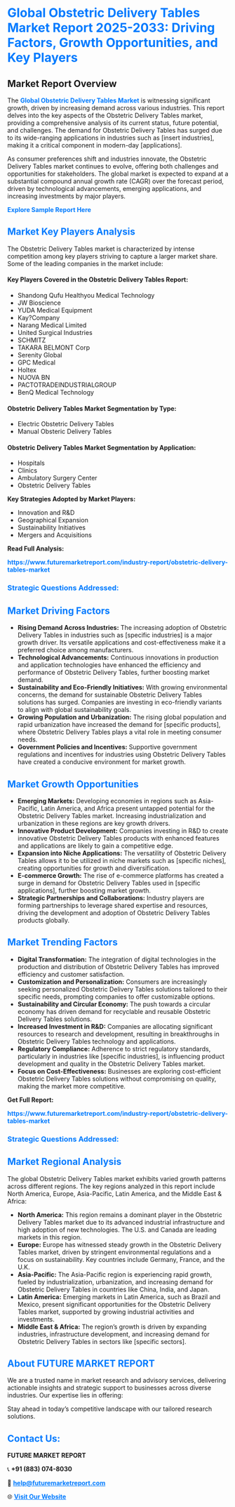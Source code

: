<h1 style="color: #007BFF;">Global Obstetric Delivery Tables Market Report 2025-2033: Driving Factors, Growth Opportunities, and Key Players</h1>

<section id="overview">
<h2>Market Report Overview</h2>
<p>The <a href="https://www.futuremarketreport.com/industry-report/obstetric-delivery-tables-market" style="color: #007BFF; text-decoration: none;"><strong>Global Obstetric Delivery Tables Market</strong></a> is witnessing significant growth, driven by increasing demand across various industries. This report delves into the key aspects of the Obstetric Delivery Tables market, providing a comprehensive analysis of its current status, future potential, and challenges. The demand for Obstetric Delivery Tables has surged due to its wide-ranging applications in industries such as [insert industries], making it a critical component in modern-day [applications].</p>
<p>As consumer preferences shift and industries innovate, the Obstetric Delivery Tables market continues to evolve, offering both challenges and opportunities for stakeholders. The global market is expected to expand at a substantial compound annual growth rate (CAGR) over the forecast period, driven by technological advancements, emerging applications, and increasing investments by major players.</p>
</section>

<section id="overview">
<p><a href="https://www.futuremarketreport.com/request-sample/reportId=124225" style="color: #007BFF; text-decoration: none;"><strong>Explore Sample Report Here</strong></a></p>
</section>

<section id="key-players">
<h2 style="color: #007BFF;">Market Key Players Analysis</h2>
<p>The Obstetric Delivery Tables market is characterized by intense competition among key players striving to capture a larger market share. Some of the leading companies in the market include:</p>
<h4>Key Players Covered in the Obstetric Delivery Tables Report:</h4>
<ul><li>Shandong Qufu Healthyou Medical Technology</li><li>JW Bioscience</li><li>YUDA Medical Equipment</li><li>Kay?Company</li><li>Narang Medical Limited</li><li>United Surgical Industries</li><li>SCHMITZ</li><li>TAKARA BELMONT Corp</li><li>Serenity Global</li><li>GPC Medical</li><li>Holtex</li><li>NUOVA BN</li><li>PACTOTRADEINDUSTRIALGROUP</li><li>BenQ Medical Technology</li></ul>
<h4>Obstetric Delivery Tables Market Segmentation by Type:</h4>
<ul><li>Electric Obstetric Delivery Tables</li><li>Manual Obsteric Delivery Tables</li></ul>

<h4>Obstetric Delivery Tables Market Segmentation by Application:</h4>
<ul><li>Hospitals</li><li>Clinics</li><li>Ambulatory Surgery Center</li><li>Obstetric Delivery Tables</li></ul>
<p><strong>Key Strategies Adopted by Market Players:</strong></p>
<ul>
<li>Innovation and R&D</li>
<li>Geographical Expansion</li>
<li>Sustainability Initiatives</li>
<li>Mergers and Acquisitions</li>
</ul>
</section>

<section>
<p><strong>Read Full Analysis: </strong></p><a href="https://www.futuremarketreport.com/industry-report/obstetric-delivery-tables-market" style="color: #007BFF; text-decoration: none;"><strong>https://www.futuremarketreport.com/industry-report/obstetric-delivery-tables-market</strong></a>
<h3 style="color: #007BFF;">Strategic Questions Addressed:</h3>
</section>

<section id="driving-factors">
<h2 style="color: #007BFF;">Market Driving Factors</h2>
<ul>
<li><strong>Rising Demand Across Industries:</strong> The increasing adoption of Obstetric Delivery Tables in industries such as [specific industries] is a major growth driver. Its versatile applications and cost-effectiveness make it a preferred choice among manufacturers.</li>
<li><strong>Technological Advancements:</strong> Continuous innovations in production and application technologies have enhanced the efficiency and performance of Obstetric Delivery Tables, further boosting market demand.</li>
<li><strong>Sustainability and Eco-Friendly Initiatives:</strong> With growing environmental concerns, the demand for sustainable Obstetric Delivery Tables solutions has surged. Companies are investing in eco-friendly variants to align with global sustainability goals.</li>
<li><strong>Growing Population and Urbanization:</strong> The rising global population and rapid urbanization have increased the demand for [specific products], where Obstetric Delivery Tables plays a vital role in meeting consumer needs.</li>
<li><strong>Government Policies and Incentives:</strong> Supportive government regulations and incentives for industries using Obstetric Delivery Tables have created a conducive environment for market growth.</li>
</ul>
</section>

<section id="growth-opportunities">
<h2 style="color: #007BFF;">Market Growth Opportunities</h2>
<ul>
<li><strong>Emerging Markets:</strong> Developing economies in regions such as Asia-Pacific, Latin America, and Africa present untapped potential for the Obstetric Delivery Tables market. Increasing industrialization and urbanization in these regions are key growth drivers.</li>
<li><strong>Innovative Product Development:</strong> Companies investing in R&D to create innovative Obstetric Delivery Tables products with enhanced features and applications are likely to gain a competitive edge.</li>
<li><strong>Expansion into Niche Applications:</strong> The versatility of Obstetric Delivery Tables allows it to be utilized in niche markets such as [specific niches], creating opportunities for growth and diversification.</li>
<li><strong>E-commerce Growth:</strong> The rise of e-commerce platforms has created a surge in demand for Obstetric Delivery Tables used in [specific applications], further boosting market growth.</li>
<li><strong>Strategic Partnerships and Collaborations:</strong> Industry players are forming partnerships to leverage shared expertise and resources, driving the development and adoption of Obstetric Delivery Tables products globally.</li>
</ul>
</section>

<section id="trending-factors">
<h2 style="color: #007BFF;">Market Trending Factors</h2>
<ul>
<li><strong>Digital Transformation:</strong> The integration of digital technologies in the production and distribution of Obstetric Delivery Tables has improved efficiency and customer satisfaction.</li>
<li><strong>Customization and Personalization:</strong> Consumers are increasingly seeking personalized Obstetric Delivery Tables solutions tailored to their specific needs, prompting companies to offer customizable options.</li>
<li><strong>Sustainability and Circular Economy:</strong> The push towards a circular economy has driven demand for recyclable and reusable Obstetric Delivery Tables solutions.</li>
<li><strong>Increased Investment in R&D:</strong> Companies are allocating significant resources to research and development, resulting in breakthroughs in Obstetric Delivery Tables technology and applications.</li>
<li><strong>Regulatory Compliance:</strong> Adherence to strict regulatory standards, particularly in industries like [specific industries], is influencing product development and quality in the Obstetric Delivery Tables market.</li>
<li><strong>Focus on Cost-Effectiveness:</strong> Businesses are exploring cost-efficient Obstetric Delivery Tables solutions without compromising on quality, making the market more competitive.</li>
</ul>
</section>

<section>
<p><strong>Get Full Report: </strong></p><a href="https://www.futuremarketreport.com/industry-report/obstetric-delivery-tables-market" style="color: #007BFF; text-decoration: none;"><strong>https://www.futuremarketreport.com/industry-report/obstetric-delivery-tables-market</strong></a>
<h3 style="color: #007BFF;">Strategic Questions Addressed:</h3>
</section>


<section id="regional-analysis">
<h2 style="color: #007BFF;">Market Regional Analysis</h2>
<p>The global Obstetric Delivery Tables market exhibits varied growth patterns across different regions. The key regions analyzed in this report include North America, Europe, Asia-Pacific, Latin America, and the Middle East & Africa:</p>
<ul>
<li><strong>North America:</strong> This region remains a dominant player in the Obstetric Delivery Tables market due to its advanced industrial infrastructure and high adoption of new technologies. The U.S. and Canada are leading markets in this region.</li>
<li><strong>Europe:</strong> Europe has witnessed steady growth in the Obstetric Delivery Tables market, driven by stringent environmental regulations and a focus on sustainability. Key countries include Germany, France, and the U.K.</li>
<li><strong>Asia-Pacific:</strong> The Asia-Pacific region is experiencing rapid growth, fueled by industrialization, urbanization, and increasing demand for Obstetric Delivery Tables in countries like China, India, and Japan.</li>
<li><strong>Latin America:</strong> Emerging markets in Latin America, such as Brazil and Mexico, present significant opportunities for the Obstetric Delivery Tables market, supported by growing industrial activities and investments.</li>
<li><strong>Middle East & Africa:</strong> The region’s growth is driven by expanding industries, infrastructure development, and increasing demand for Obstetric Delivery Tables in sectors like [specific sectors].</li>
</ul>
</section>

<footer>
<h2 style="color: #007BFF;">About FUTURE MARKET REPORT</h2>
<p>We are a trusted name in market research and advisory services, delivering actionable insights and strategic support to businesses across diverse industries. Our expertise lies in offering:</p>

<p>Stay ahead in today’s competitive landscape with our tailored research solutions.</p>

<h2 style="color: #007BFF;">Contact Us:</h2>
<p><strong>FUTURE MARKET REPORT</strong></p>
<p>📞 <strong>+91 (883) 074-8030</strong></p>
<p>📧 <strong><a href="mailto:help@futuremarketreport.com" style="color: #007BFF;">help@futuremarketreport.com</a></strong></p>
<p>🌐 <strong><a href="https://www.futuremarketreport.com/" style="color: #007BFF;">Visit Our Website</a></strong></p>
</footer>